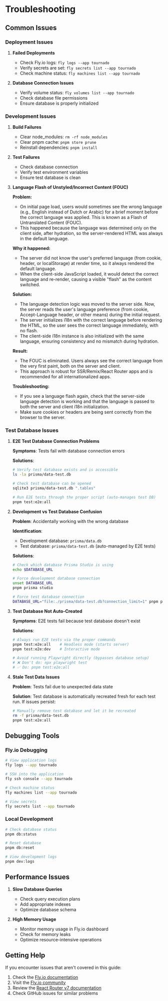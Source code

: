 # Troubleshooting

## Common Issues

### Deployment Issues

1. **Failed Deployments**

   - Check Fly.io logs: `fly logs --app tournado`
   - Verify secrets are set: `fly secrets list --app tournado`
   - Check machine status: `fly machines list --app tournado`

2. **Database Connection Issues**
   - Verify volume status: `fly volumes list --app tournado`
   - Check database file permissions
   - Ensure database is properly initialized

### Development Issues

1. **Build Failures**

   - Clear node_modules: `rm -rf node_modules`
   - Clear pnpm cache: `pnpm store prune`
   - Reinstall dependencies: `pnpm install`

2. **Test Failures**

   - Check database connection
   - Verify test environment variables
   - Ensure test database is clean

3. **Language Flash of Unstyled/Incorrect Content (FOUC)**

   **Problem:**

   - On initial page load, users would sometimes see the wrong language (e.g., English instead of Dutch or Arabic) for a brief moment before the correct language was applied. This is known as a Flash of Untranslated Content (FOUC).
   - This happened because the language was determined only on the client side, after hydration, so the server-rendered HTML was always in the default language.

   **Why it happened:**

   - The server did not know the user's preferred language (from cookie, header, or localStorage) at render time, so it always rendered the default language.
   - When the client-side JavaScript loaded, it would detect the correct language and re-render, causing a visible "flash" as the content switched.

   **Solution:**

   - The language detection logic was moved to the server side. Now, the server reads the user's language preference (from cookie, Accept-Language header, or other means) during the initial request.
   - The server initializes i18n with the correct language before rendering the HTML, so the user sees the correct language immediately, with no flash.
   - The client-side i18n instance is also initialized with the same language, ensuring consistency and no mismatch during hydration.

   **Result:**

   - The FOUC is eliminated. Users always see the correct language from the very first paint, both on the server and client.
   - This approach is robust for SSR/Remix/React Router apps and is recommended for all internationalized apps.

   **Troubleshooting:**

   - If you see a language flash again, check that the server-side language detection is working and that the language is passed to both the server and client i18n initialization.
   - Make sure cookies or headers are being sent correctly from the browser to the server.

### Test Database Issues

1. **E2E Test Database Connection Problems**

   **Symptoms**: Tests fail with database connection errors

   **Solutions**:

   ```sh
   # Verify test database exists and is accessible
   ls -la prisma/data-test.db

   # Check test database can be opened
   sqlite3 prisma/data-test.db ".tables"

   # Run E2E tests through the proper script (auto-manages test DB)
   pnpm test:e2e:all
   ```

2. **Development vs Test Database Confusion**

   **Problem**: Accidentally working with the wrong database

   **Identification**:

   - Development database: `prisma/data.db`
   - Test database: `prisma/data-test.db` (auto-managed by E2E tests)

   **Solutions**:

   ```sh
   # Check which database Prisma Studio is using
   echo $DATABASE_URL

   # Force development database connection
   unset DATABASE_URL
   pnpm prisma studio

   # Force test database connection
   DATABASE_URL="file:./prisma/data-test.db?connection_limit=1" pnpm prisma studio
   ```

3. **Test Database Not Auto-Created**

   **Symptoms**: E2E tests fail because test database doesn't exist

   **Solutions**:

   ```sh
   # Always run E2E tests via the proper commands
   pnpm test:e2e:all    # Headless mode (starts server)
   pnpm test:e2e:dev    # Interactive mode

   # Avoid running Playwright directly (bypasses database setup)
   # ❌ Don't do: npx playwright test
   # ✅ Do: pnpm test:e2e:all
   ```

4. **Stale Test Data Issues**

   **Problem**: Tests fail due to unexpected data state

   **Solution**: Test database is automatically recreated fresh for each test run. If issues persist:

   ```sh
   # Manually remove test database and let it be recreated
   rm -f prisma/data-test.db
   pnpm test:e2e:all
   ```

## Debugging Tools

### Fly.io Debugging

```sh
# View application logs
fly logs --app tournado

# SSH into the application
fly ssh console --app tournado

# Check machine status
fly machines list --app tournado

# View secrets
fly secrets list --app tournado
```

### Local Development

```sh
# Check database status
pnpm db:status

# Reset database
pnpm db:reset

# View development logs
pnpm dev:logs
```

## Performance Issues

1. **Slow Database Queries**

   - Check query execution plans
   - Add appropriate indexes
   - Optimize database schema

2. **High Memory Usage**
   - Monitor memory usage in Fly.io dashboard
   - Check for memory leaks
   - Optimize resource-intensive operations

## Getting Help

If you encounter issues that aren't covered in this guide:

1. Check the [Fly.io documentation](https://fly.io/docs/)
2. Visit the [Fly.io community](https://community.fly.io/)
3. Review the [React Router v7 documentation](https://reactrouter.com/docs)
4. Check GitHub issues for similar problems

